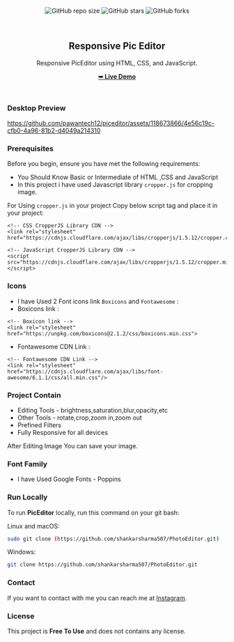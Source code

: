 <div align="center">
  
  ![GitHub repo size](https://img.shields.io/github/repo-size/shankarsharma507/PicEditor)
  ![GitHub stars](https://img.shields.io/github/stars/shankarsharma507/PicEditor?style=social)
  ![GitHub forks](https://img.shields.io/github/forks/pawantech12/PicEditor?style=social)

  <br />

  <h2 align="center">Responsive Pic Editor</h2>

  Responsive PicEditor using HTML, CSS, and JavaScript.

  <a href="https://github.com/shankarsharma507/PhotoEditor/"><strong>➥ Live Demo</strong></a>

</div>

<br />

### Desktop Preview

https://github.com/pawantech12/piceditor/assets/118673866/4e56c19c-cfb0-4a96-81b2-d4049a214310

### Prerequisites

Before you begin, ensure you have met the following requirements:

* You Should Know Basic or Intermediate of HTML ,CSS and JavaScript
* In this project i have used Javascript library `cropper.js` for cropping image. 

For Using `cropper.js` in your project Copy below script tag and place it in your project:

```
<!-- CSS CropperJS Library CDN -->
<link rel="stylesheet" href="https://cdnjs.cloudflare.com/ajax/libs/cropperjs/1.5.12/cropper.css"/>

<!-- JavaScript CropperJS Library CDN -->
<script src="https://cdnjs.cloudflare.com/ajax/libs/cropperjs/1.5.12/cropper.min.js"></script>
```

### Icons

* I have Used 2 Font icons link `Boxicons` and `Fontawesome` :
* Boxicons link :
```
<!-- Boxicon link -->
<link rel="stylesheet" href="https://unpkg.com/boxicons@2.1.2/css/boxicons.min.css">
```

* Fontawesome CDN Link :
```
<!-- Fontawesome CDN Link -->
<link rel="stylesheet" href="https://cdnjs.cloudflare.com/ajax/libs/font-awesome/6.1.1/css/all.min.css"/>
```
### Project Contain

* Editing Tools - brightness,saturation,blur,opacity,etc
* Other Tools - rotate,crop,zoom in,zoom out
* Prefined Filters
* Fully Responsive for all devices

After Editing Image You can save your image.

### Font Family
 
 * I have Used Google Fonts - Poppins

### Run Locally

To run **PicEditor** locally, run this command on your git bash:

Linux and macOS:

```bash
sudo git clone (https://github.com/shankarsharma507/PhotoEditor.git)
```

Windows:

```bash
git clone https://github.com/shankarsharma507/PhotoEditor.git
```

### Contact

If you want to contact with me you can reach me at [Instagram](https://www.instagram.com/).

### License

This project is **Free To Use** and does not contains any license.
